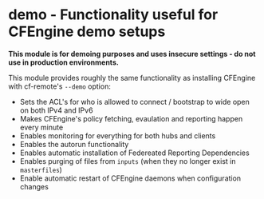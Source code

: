 # demo - Functionality useful for CFEngine demo setups

**This module is for demoing purposes and uses insecure settings - do not use in production environments.**

This module provides roughly the same functionality as installing CFEngine with cf-remote's `--demo` option:

* Sets the ACL's for who is allowed to connect / bootstrap to wide open on both IPv4 and IPv6
* Makes CFEngine's policy fetching, evaulation and reporting happen every minute
* Enables monitoring for everything for both hubs and clients
* Enables the autorun functionality
* Enables automatic installation of Federeated Reporting Dependencies
* Enables purging of files from `inputs` (when they no longer exist in `masterfiles`)
* Enable automatic restart of CFEngine daemons when configuration changes
